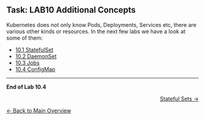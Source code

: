 ## Task: LAB10 Additional Concepts

Kubernetes does not only know Pods, Deployments, Services etc, there are various other kinds or resources. In the next few labs we have a look at some of them:

* [10.1 StatefulSet](10_1_statefulset.md)
* [10.2 DaemonSet](10_2_daemonset.md)
* [10.3 Jobs](10_3_jobs.md)
* [10.4 ConfigMap](10_4_configmap.md)
---

**End of Lab 10.4**

<p width="100px" align="right"><a href="10_1_statefulset.md">Stateful Sets →</a></p>

[← Back to Main Overview ](../README.md)
